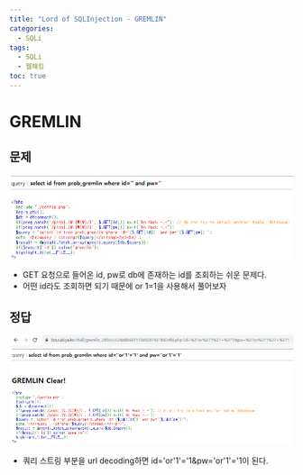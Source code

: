 ```yaml
---
title: "Lord of SQLInjection - GREMLIN"
categories: 
  - SQLi
tags:
  - SQLi
  - 웹해킹
toc: true
---
```


# GREMLIN
## 문제 
![img](/assets/images/los/gremlin1.png)
- GET 요청으로 들어온 id, pw로 db에 존재하는 id를 조회하는 쉬운 문제다.
- 어떤 id라도 조회하면 되기 때문에 or 1=1을 사용해서 풀어보자

## 정답
![img](/assets/images/los/gremlin2.png)
- 쿼리 스트링 부분을 url decoding하면 id='or'1'='1&pw='or'1'='1이 된다.
